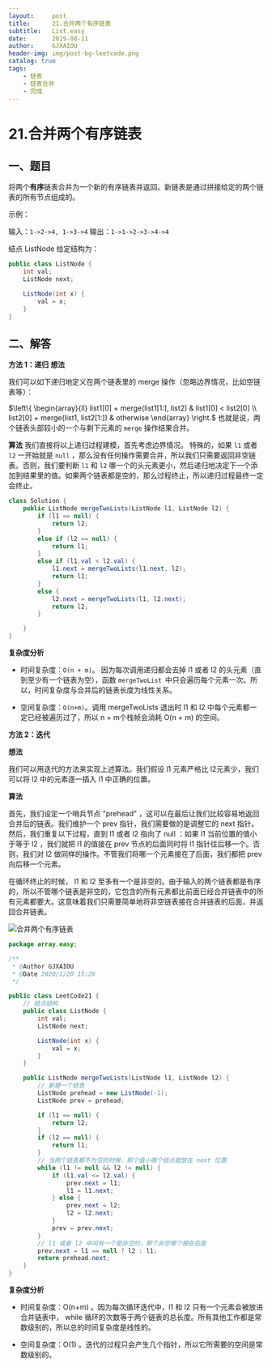 ```yaml
---
layout:     post
title:      21.合并两个有序链表
subtitle:   List.easy
date:       2019-08-11
author:     GJXAIOU
header-img: img/post-bg-leetcode.png
catalog: true
tags:
    - 链表
    - 链表合并
    - 完成 
---
```




# 21.合并两个有序链表


## 一、题目

将两个**有序**链表合并为一个新的有序链表并返回。新链表是通过拼接给定的两个链表的所有节点组成的。 

示例：

输入：`1->2->4, 1->3->4`
输出：`1->1->2->3->4->4`

 结点 ListNode 给定结构为：

```java
public class ListNode {
    int val;
    ListNode next;

    ListNode(int x) {
        val = x;
    }
}
```




## 二、解答

**方法 1：递归**
**想法**

我们可以如下递归地定义在两个链表里的 merge 操作（忽略边界情况，比如空链表等）：

$\left\{ \begin{array}{ll} list1[0] + merge(list1[1:], list2) & list1[0] < list2[0] \\ list2[0] + merge(list1, list2[1:]) & otherwise \end{array} \right.$
也就是说，两个链表头部较小的一个与剩下元素的 `merge` 操作结果合并。

**算法** 
我们直接将以上递归过程建模，首先考虑边界情况。 特殊的，如果 `l1` 或者 `l2` 一开始就是 `null` ，那么没有任何操作需要合并，所以我们只需要返回非空链表。否则，我们要判断 `l1` 和 `l2` 哪一个的头元素更小，然后递归地决定下一个添加到结果里的值。如果两个链表都是空的，那么过程终止，所以递归过程最终一定会终止。

```java
class Solution {
    public ListNode mergeTwoLists(ListNode l1, ListNode l2) {
        if (l1 == null) {
            return l2;
        }
        else if (l2 == null) {
            return l1;
        }
        else if (l1.val < l2.val) {
            l1.next = mergeTwoLists(l1.next, l2);
            return l1;
        }
        else {
            l2.next = mergeTwoLists(l1, l2.next);
            return l2;
        }

    }
}
```

**复杂度分析**

- 时间复杂度：`O(n + m)`。 因为每次调用递归都会去掉 l1 或者 l2 的头元素（直到至少有一个链表为空），函数 `mergeTwoList `中只会遍历每个元素一次。所以，时间复杂度与合并后的链表长度为线性关系。

- 空间复杂度：`O(n+m)`。调用 mergeTwoLists 退出时 l1 和 l2 中每个元素都一定已经被遍历过了，所以 n + m个栈帧会消耗 O(n + m) 的空间。





**方法 2：迭代**

**想法**

我们可以用迭代的方法来实现上述算法。我们假设 l1 元素严格比 l2元素少，我们可以将 l2 中的元素逐一插入 l1 中正确的位置。

**算法**

首先，我们设定一个哨兵节点 "prehead" ，这可以在最后让我们比较容易地返回合并后的链表。我们维护一个 prev 指针，我们需要做的是调整它的 next 指针。然后，我们重复以下过程，直到 l1 或者 l2 指向了 null ：如果 l1 当前位置的值小于等于 l2 ，我们就把 l1 的值接在 prev 节点的后面同时将 l1 指针往后移一个。否则，我们对 l2 做同样的操作。不管我们将哪一个元素接在了后面，我们都把 prev 向后移一个元素。

在循环终止的时候， l1 和 l2 至多有一个是非空的。由于输入的两个链表都是有序的，所以不管哪个链表是非空的，它包含的所有元素都比前面已经合并链表中的所有元素都要大。这意味着我们只需要简单地将非空链表接在合并链表的后面，并返回合并链表。


![合并两个有序链表](21.%E5%90%88%E5%B9%B6%E4%B8%A4%E4%B8%AA%E6%9C%89%E5%BA%8F%E9%93%BE%E8%A1%A8.resource/%E5%90%88%E5%B9%B6%E4%B8%A4%E4%B8%AA%E6%9C%89%E5%BA%8F%E9%93%BE%E8%A1%A8.gif)


```java
package array.easy;

/**
 * @Author GJXAIOU
 * @Date 2020/1/20 15:26
 */

public class LeetCode21 {
    // 结点结构
    public class ListNode {
        int val;
        ListNode next;

        ListNode(int x) {
            val = x;
        }
    }

    public ListNode mergeTwoLists(ListNode l1, ListNode l2) {
        // 新建一个链表
        ListNode prehead = new ListNode(-1);
        ListNode prev = prehead;

        if (l1 == null) {
            return l2;
        }
        if (l2 == null) {
            return l1;
        }
        // 当两个链表都不为空的时候，那个值小哪个结点就放在 next 位置
        while (l1 != null && l2 != null) {
            if (l1.val <= l2.val) {
                prev.next = l1;
                l1 = l1.next;
            } else {
                prev.next = l2;
                l2 = l2.next;
            }
            prev = prev.next;
        }
        // l1 或者 l2 中间有一个是非空的，那个非空哪个接在后面
        prev.next = l1 == null ? l2 : l1;
        return prehead.next;
    }
}

```


**复杂度分析**

- 时间复杂度：O(n+m) 。因为每次循环迭代中，l1 和 l2 只有一个元素会被放进合并链表中， while 循环的次数等于两个链表的总长度。所有其他工作都是常数级别的，所以总的时间复杂度是线性的。

- 空间复杂度：O(1) 。迭代的过程只会产生几个指针，所以它所需要的空间是常数级别的。
